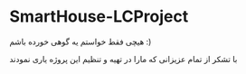 # SmartHouse-LCProject
هیچی فقط خواستم یه گوهی خورده باشم :)


با تشکر از تمام عزیزانی که مارا در تهیه و تنظیم این پروژه یاری نمودند 
